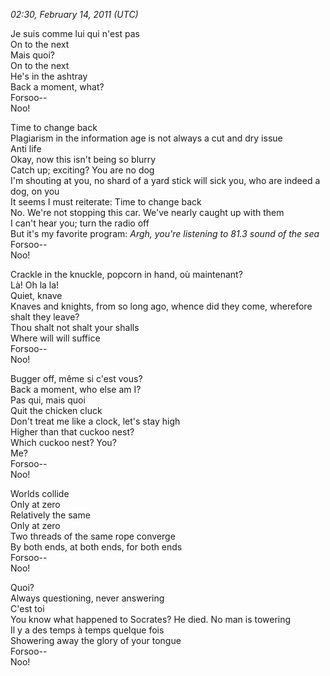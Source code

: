 *02:30, February 14, 2011 (UTC)*

Je suis comme lui qui n'est pas<br>
On to the next<br>
Mais quoi?<br>
On to the next<br>
He's in the ashtray<br>
Back a moment, what?<br>
Forsoo--<br>
Noo!<br>

Time to change back<br>
Plagiarism in the information age is not always a cut and dry issue<br>
Anti life<br>
Okay, now this isn't being so blurry<br>
Catch up; exciting? You are no dog<br>
I'm shouting at you, no shard of a yard stick will sick you, who are indeed a dog, on you<br>
It seems I must reiterate: Time to change back<br>
No. We're not stopping this car. We've nearly caught up with them<br>
I can't hear you; turn the radio off<br>
But it's my favorite program: *Argh, you're listening to 81.3 sound of the sea*<br>
Forsoo--<br>
Noo!<br>

Crackle in the knuckle, popcorn in hand, où maintenant?<br>
Là! Oh la la!<br>
Quiet, knave<br>
Knaves and knights, from so long ago, whence did they come, wherefore shalt they leave?<br>
Thou shalt not shalt your shalls<br>
Where will will suffice<br>
Forsoo--<br>
Noo!<br>

Bugger off, même si c'est vous?<br>
Back a moment, who else am I?<br>
Pas qui, mais quoi<br>
Quit the chicken cluck<br>
Don't treat me like a clock, let's stay high<br>
Higher than that cuckoo nest?<br>
Which cuckoo nest? You?<br>
Me?<br>
Forsoo--<br>
Noo!<br>

Worlds collide<br>
Only at zero<br>
Relatively the same<br>
Only at zero<br>
Two threads of the same rope converge<br>
By both ends, at both ends, for both ends<br>
Forsoo--<br>
Noo!<br>

Quoi?<br>
Always questioning, never answering<br>
C'est toi<br>
You know what happened to Socrates? He died. No man is towering<br>
Il y a des temps à temps quelque fois<br>
Showering away the glory of your tongue<br>
Forsoo--<br>
Noo!<br>

